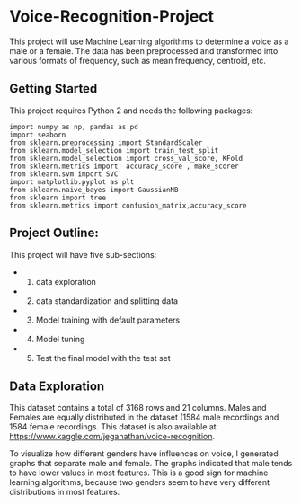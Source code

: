 # Voice-Recognition-Project
This project will use Machine Learning algorithms to determine a voice as a male or a female. The data has been preprocessed and transformed into various formats of frequency, such as mean frequency, centroid, etc. 

## Getting Started
This project requires Python 2 and needs the following packages:
```
import numpy as np, pandas as pd
import seaborn
from sklearn.preprocessing import StandardScaler
from sklearn.model_selection import train_test_split
from sklearn.model_selection import cross_val_score, KFold
from sklearn.metrics import  accuracy_score , make_scorer
from sklearn.svm import SVC
import matplotlib.pyplot as plt
from sklearn.naive_bayes import GaussianNB
from sklearn import tree
from sklearn.metrics import confusion_matrix,accuracy_score
```
## Project Outline:
This project will have five sub-sections:
- 1. data exploration
- 2. data standardization and splitting data
- 3. Model training with default parameters
- 4. Model tuning
- 5. Test the final model with the test set

## Data Exploration
This dataset contains a total of 3168 rows and 21 columns. Males and Females are equally distributed in the dataset (1584 male recordings and 1584 female recordings. This dataset is also available at https://www.kaggle.com/jeganathan/voice-recognition. 

To visualize how different genders have influences on voice, I generated graphs that separate male and female. The graphs indicated that male tends to have lower values in most features. This is a good sign for machine learning algorithms, because two genders seem to have very different distributions in most features. 
